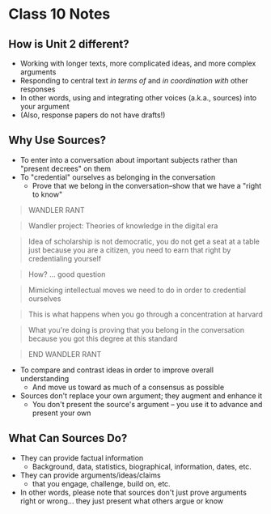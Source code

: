 # Class 10 Notes

## How is Unit 2 different?

* Working with longer texts, more complicated ideas, and more complex arguments
* Responding to central text _in terms of_ and _in coordination with_ other responses
* In other words, using and integrating other voices (a.k.a., sources) into your argument
* (Also, response papers do not have drafts!)

## Why Use Sources?

* To enter into a conversation about important subjects rather than "present decrees" on them
* To "credential" ourselves as belonging in the conversation
	* Prove that we belong in the conversation–show that we have a "right to know"
>WANDLER RANT

>Wandler project: Theories of knowledge in the digital era

>Idea of scholarship is not democratic, you do not get a seat at a table just because you are a citizen, you need to earn that right by credentialing yourself

>How? ... good question

>Mimicking intellectual moves we need to do in order to credential ourselves

>This is what happens when you go through a concentration at harvard

>What you're doing is proving that you belong in the conversation because you got this degree at this standard

>END WANDLER RANT
* To compare and contrast ideas in order to improve overall understanding
	* And move us toward as much of a consensus as possible
* Sources don't replace your own argument; they augment and enhance it
	* You don't present the source's argument – you use it to advance and present your own

## What Can Sources Do?

* They can provide factual information
	* Background, data, statistics, biographical, information, dates, etc.
* They can provide arguments/ideas/claims
	- that you engage, challenge, build on, etc.
* In other words, please note that sources don't just prove arguments right or wrong... they just present what others argue or know